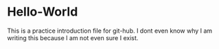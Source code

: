 # Hello-World
This is a practice introduction file for git-hub.
I dont even know why I am writing this because I am not even sure I exist. 
